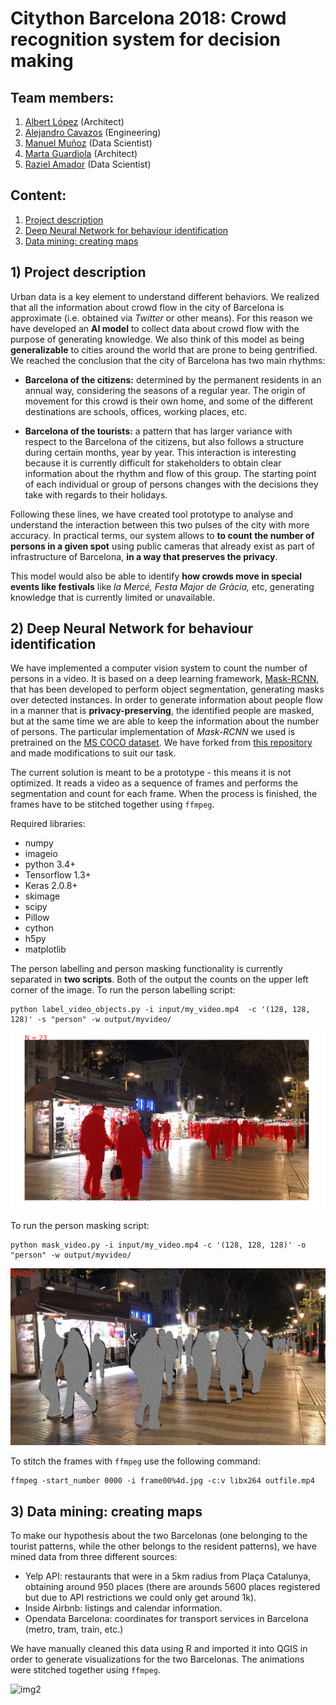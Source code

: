 # Citython Barcelona 2018: Crowd recognition system for decision making

## Team members:

1. [Albert López](https://www.linkedin.com/in/albert-l%C3%B3pez-cuadrado-a45381173/) (Architect)
2. [Alejandro Cavazos](https://www.linkedin.com/in/alejandro-cavazos-s-42aa8623/) (Engineering)
3. [Manuel Muñoz](https://www.linkedin.com/in/manuelmunozaguirre/) (Data Scientist)
4. [Marta Guardiola](mailto:martagube@gmail.com) (Architect)
5. [Raziel Amador](https://www.linkedin.com/in/raziel-amador-rios-14161268/) (Data Scientist)

## Content:

1. [Project description](#description)
2. [Deep Neural Network for behaviour identification](#deep)
3. [Data mining: creating maps](#mining)

## 1) <a id='description'></a> Project description
Urban data is a key element to understand different behaviors. We realized that all the information about crowd flow in the city of Barcelona is approximate (i.e. obtained via *Twitter* or other means). For this reason we have developed an **AI model** to collect data about crowd flow with the purpose of generating knowledge. We also think of this model as being **generalizable** to cities around the world that are prone to being gentrified. We reached the conclusion that the city of Barcelona has two main rhythms:

* **Barcelona of the citizens:** determined by the permanent residents in an annual way, considering the seasons of a regular year. The origin of movement for this crowd is their own home, and some of the different destinations are schools, offices, working places, etc.

* **Barcelona of the tourists:** a pattern that has larger variance with respect to the Barcelona of the citizens, but also follows a structure during certain months, year by year. This interaction is interesting because it is currently difficult for stakeholders to obtain clear information about the rhythm and flow of this group. The starting point of each individual or group of persons changes with the decisions they take with regards to their holidays.

Following these lines, we have created tool prototype to analyse and understand the interaction between this two pulses of the city with more accuracy. In practical terms, our system allows to **to count the number of persons in a given spot** using public cameras that already exist as part of infrastructure of Barcelona, **in a way that preserves the privacy**.

This model would also be able to identify **how crowds move in special events like festivals** like *la Mercé, Festa Major de Gràcia,* etc, generating knowledge that is currently limited or unavailable.

## 2) <a id='deep'></a> Deep Neural Network for behaviour identification

We have implemented a computer vision system to count the number of persons in a video. It is based on a deep learning framework, [Mask-RCNN](https://arxiv.org/abs/1703.06870), that has been developed to perform object segmentation, generating masks over detected instances. In order to generate information about people flow in a manner that is **privacy-preserving**, the identified people are masked, but at the same time we are able to keep the information about the number of persons. The particular implementation of *Mask-RCNN* we used is pretrained on the [MS COCO dataset](https://arxiv.org/abs/1405.03120). We have forked from [this repository](https://github.com/minimaxir/person-blocker) and made modifications to suit our task.

The current solution is meant to be a prototype - this means it is not optimized. It reads a video as a sequence of frames and performs the segmentation and count for each frame. When the process is finished, the frames have to be  stitched together using `ffmpeg`.

Required libraries:
- numpy
- imageio
- python 3.4+
- Tensorflow 1.3+
- Keras 2.0.8+
- skimage
- scipy
- Pillow
- cython
- h5py
- matplotlib

The person labelling and person masking functionality is currently separated in **two scripts**. Both of the output the counts on the upper left corner of the image. To run the person labelling script:

```{r}
python label_video_objects.py -i input/my_video.mp4  -c '(128, 128, 128)' -s "person" -w output/myvideo/
```

![img1](img/labeled_sample.png)


To run the person masking script:

```{r}
python mask_video.py -i input/my_video.mp4 -c '(128, 128, 128)' -o "person" -w output/myvideo/
```
![img2](img/masked_sample.jpg)


To stitch the frames with `ffmpeg` use the following command:

```{r}
ffmpeg -start_number 0000 -i frame00%4d.jpg -c:v libx264 outfile.mp4
```
## 3) <a id='mining'></a> Data mining: creating maps

To make our hypothesis about the two Barcelonas (one belonging to the tourist patterns, while the other belongs to the resident patterns), we have mined data from three different sources:
- Yelp API: restaurants that were in a 5km radius from Plaça Catalunya, obtaining around 950 places (there are arounds 5600 places registered but due to API restrictions we could only get around 1k).
- Inside Airbnb: listings and calendar information.
- Opendata Barcelona: coordinates for transport services in Barcelona (metro, tram, train, etc.)

We have manually cleaned this data using R and imported it into QGIS in order to generate visualizations for the two Barcelonas. The animations were stitched together using `ffmpeg`.

![img2](map/ciudadlocal.gif)
